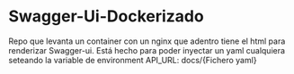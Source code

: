 # Swagger-Ui-Dockerizado
Repo que levanta un container con un nginx que adentro tiene el html para renderizar Swagger-ui. Está hecho para poder inyectar un yaml cualquiera seteando la variable de environment API_URL: docs/{Fichero yaml}
